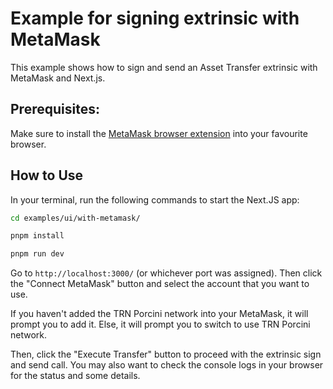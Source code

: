 # Example for signing extrinsic with MetaMask

This example shows how to sign and send an Asset Transfer extrinsic with MetaMask and Next.js.

## Prerequisites:

Make sure to install the [MetaMask browser extension](https://metamask.io/download/) into your favourite browser.

## How to Use

In your terminal, run the following commands to start the Next.JS app:

```bash
cd examples/ui/with-metamask/

pnpm install

pnpm run dev
```

Go to `http://localhost:3000/` (or whichever port was assigned). Then click the "Connect MetaMask" button and select the account that you want to use.

If you haven't added the TRN Porcini network into your MetaMask, it will prompt you to add it. Else, it will prompt you to switch to use TRN Porcini network.

Then, click the "Execute Transfer" button to proceed with the extrinsic sign and send call. You may also want to check the console logs in your browser for the status and some details.
